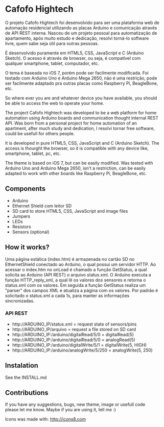 # Cafofo Hightech

O projeto Cafofo Hightech foi desenvolvido para ser uma plataforma web de automação
residencial utilizando as placas Arduino e comunicação através de API REST interna. Nasceu de um projeto pessoal para automatização de apartamento, após muito estudo e dedicação, resolvi torná-lo software livre, quem sabe seja útil para outras pessoas.

É desenvolvido puramente em HTML5, CSS, JavaScript e C (Arduino Sketch). O acesso
é através de browser, ou seja, é compatível com qualquer smartphone, tablet,
computador, etc.

O tema é baseada no iOS 7, porém pode ser facilmente modificada. Foi testado
com Arduino Uno e Arduino Mega 2650, não é uma restrição, pode ser facilmente
adaptado pra outras placas como Raspberry Pi, BeagleBone, etc.

So where ever you are and whatever device you have available, you should be able
to access the web to operate your home.



The project Cafofo Hightech was developed to be a web platform for home automation
using Arduino boards and communication thought internal REST API. Was born from a personal project for home automation of an apartment, after much study and
dedication, I resolvi tornar free software, could be usefull for others people.

It is developed in pure HTML5, CSS, JavaScript and C (Arduino Sketch). The access
is thourght the browser, so it is compatible with any device like, smartphone, tablet, pc, etc.

The theme is based on iOS 7, but can be easily modified. Was tested with Arduino Uno and Arduino Mega 2650, isn't a restriction, can be easily adapted to work with other
boards like Raspberry Pi, BeagleBone, etc.


## Components

* Arduino
* Ethernet Shield com leitor SD
* SD card to store HTML5, CSS, JavaScript and image files
* Jumpers
* LEDs
* Resistors
* Sensors (optional)

## How it works?

Uma página estática (index.htm) é armazenada no cartão SD no EthernetShield conectado
ao Arduino, o qual possui um servidor HTTP. Ao acessar o index.htm no onLoad é chamado a função GetStatus, a qual solicita ao Arduino (API REST) o arquivo status.xml. O Arduino executa a função HTTP_reply_xml, a qual lê os valores dos sensores e retorna o status.xml com os valores. Em seguida a função GetStatus realiza um "parser" dos campos XML e atualiza a página com os valores. Por padrão é solicitado o status.xml a cada 1s, para manter as informações sincronizadas.

### API REST

* http://ARDUINO_IP/status.xml                  = request state of sensors/pins
* http://ARDUINO_IP/arquivo                     = request a file stored on SD card
* http://ARDUINO_IP:/arduino/digitalRead/5/0    = digitalRead(5)
* http://ARDUINO_IP:/arduino/digitalRead/5/0    = analogRead(5)
* http://ARDUINO_IP:/arduino/digitalWrite/5/1   = digitalWrite(5, HIGH)
* http://ARDUINO_IP:/arduino/analogWrite/5/250  = analogWrite(5, 250)

## Instalation

See the INSTALL.md

## Contributions

If you have any suggestions, bugs, new theme, image or usefull code please let
me know. Maybe if you are using it, tell me :)

Icons was made with: http://icons8.com
